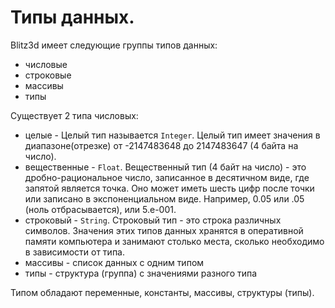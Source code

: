 # Типы данных.

Blitz3d имеет следующие группы типов данных:
* числовые
* строковые
* массивы
* типы

Существует 2 типа числовых: 
* целые - Целый тип называется `Integer`. Целый тип имеет значения в диапазоне(отрезке) от -2147483648 до 2147483647 (4 байта на число).
* вещественные - `Float`. Вещественный тип (4 байт на число) - это дробно-рациональное число, записанное в десятичном виде, где запятой является точка. Оно может иметь шесть цифр после точки или записано в экспоненциальном виде. Например, 0.05 или .05 (ноль отбрасывается), или 5.e-001.
* строковый - `String`. Строковый тип - это строка различных символов. Значения этих типов данных хранятся в оперативной памяти компьютера и занимают столько места, сколько необходимо в зависимости от типа. 
* массивы - список данных с одним типом
* типы - структура (группа) с значениями разного типа

Типом обладают переменные, константы, массивы, структуры (типы). 
